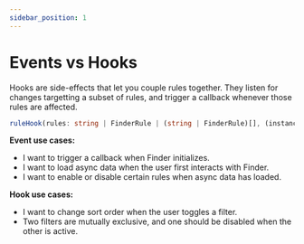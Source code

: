 ```yaml
---
sidebar_position: 1
---
```


# Events vs Hooks

Hooks are side-effects that let you couple rules together. They listen for changes targetting a subset of rules, and trigger a callback whenever those rules are affected.

```ts
ruleHook(rules: string | FinderRule | (string | FinderRule)[], (instance:FinderCore) => void),
```

**Event use cases:**

- I want to trigger a callback when Finder initializes.
- I want to load async data when the user first interacts with Finder.
- I want to enable or disable certain rules when async data has loaded.

**Hook use cases:**

- I want to change sort order when the user toggles a filter.
- Two filters are mutually exclusive, and one should be disabled when the other is active.
